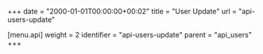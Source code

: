 +++
date = "2000-01-01T00:00:00+00:02"
title = "User Update"
url = "api-users-update"

[menu.api]
  weight = 2
  identifier = "api-users-update"
  parent = "api_users"
+++
